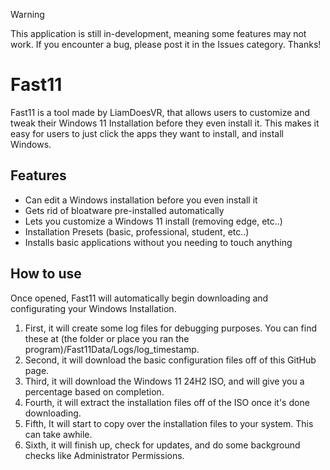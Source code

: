 > [!WARNING]
> This application is still in-development, meaning some features may not work. If you encounter a bug, please post it in the Issues category. Thanks!

# Fast11

Fast11 is a tool made by LiamDoesVR, that allows users to customize and tweak their Windows 11 Installation before they even install it. This makes it easy for users to just click the apps they want to install, and install Windows.


## Features

- Can edit a Windows installation before you even install it
- Gets rid of bloatware pre-installed automatically
- Lets you customize a Windows 11 install (removing edge, etc..)
- Installation Presets (basic, professional, student, etc..)
- Installs basic applications without you needing to touch anything



## How to use
Once opened, Fast11 will automatically begin downloading and configurating your Windows Installation. 

1. First, it will create some log files for debugging purposes. You can find these at (the folder or place you ran the program)/Fast11Data/Logs/log_timestamp.
2. Second, it will download the basic configuration files off of this GitHub page.
3. Third, it will download the Windows 11 24H2 ISO, and will give you a percentage based on completion.
4. Fourth, it will extract the installation files off of the ISO once it's done downloading.
5. Fifth, It will start to copy over the installation files to your system. This can take awhile.
6. Sixth, it will finish up, check for updates, and do some background checks like Administrator Permissions.


